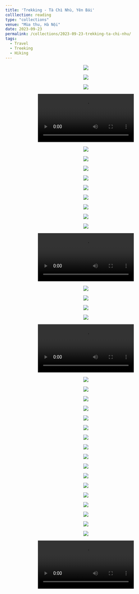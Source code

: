 ```yaml
---
title: 'Trekking - Tà Chì Nhù, Yên Bái'
colllection: reading
type: "collections"
venue: "Mùa thu, Hà Nội"
date: 2023-09-23
permalink: /collections/2023-09-23-trekking-ta-chi-nhu/
tags:
  - Travel
  - Treeking
  - Hiking
---
```


<head>
    <style type="text/css">
        figure{text-align: center;}
        math{text-align: center;}
    </style>
</head>


<p align="center">
    <img src='/images/mylife/trekking-ta-chi-nhu/IMG_2771.jpg'>
</p>

<p align="center">
    <img src='/images/mylife/trekking-ta-chi-nhu/IMG_2774.jpg'>
</p>

<p align="center">
    <img src='/images/mylife/trekking-ta-chi-nhu/IMG_2779.jpg'>
</p>

<p align="center">
<video controls>
    <source src='/images/mylife/trekking-ta-chi-nhu/IMG_2823.mp4' type='video/mp4'>
</video>
</p>

<p align="center">
    <img src='/images/mylife/trekking-ta-chi-nhu/IMG_2824.jpg'>
</p>

<p align="center">
    <img src='/images/mylife/trekking-ta-chi-nhu/IMG_2835.jpg'>
</p>

<p align="center">
    <img src='/images/mylife/trekking-ta-chi-nhu/IMG_2837.jpg'>
</p>

<p align="center">
    <img src='/images/mylife/trekking-ta-chi-nhu/IMG_2875.jpg'>
</p>    

<p align="center">
    <img src='/images/mylife/trekking-ta-chi-nhu/IMG_2911.jpg'>
</p>

<p align="center">
    <img src='/images/mylife/trekking-ta-chi-nhu/IMG_2913.jpg'>
</p>

<p align="center">
    <img src='/images/mylife/trekking-ta-chi-nhu/IMG_2915.jpg'>
</p>

<p align="center">
    <img src='/images/mylife/trekking-ta-chi-nhu/IMG_2918.jpg'>
</p>

<p align="center">
    <img src='/images/mylife/trekking-ta-chi-nhu/IMG_2930.jpg'>
</p>

<p align="center">
<video controls>
    <source src='/images/mylife/trekking-ta-chi-nhu/IMG_2941.mp4' type='video/mp4'>
</video>
</p>

<p align="center">
    <img src='/images/mylife/trekking-ta-chi-nhu/IMG_2955.jpg'>
</p>

<p align="center">
    <img src='/images/mylife/trekking-ta-chi-nhu/IMG_2967.jpg'>
</p>

<p align="center">
    <img src='/images/mylife/trekking-ta-chi-nhu/IMG_2973.jpg'>
</p>

<p align="center">
    <img src='/images/mylife/trekking-ta-chi-nhu/IMG_2978.jpg'>
</p>

<p align="center">
<video controls>
    <source src='/images/mylife/trekking-ta-chi-nhu/IMG_2979.mp4' type='video/mp4'>
</video>
</p>

<p align="center">
    <img src='/images/mylife/trekking-ta-chi-nhu/IMG_2984.jpg'>
</p>

<p align="center">
    <img src='/images/mylife/trekking-ta-chi-nhu/IMG_3014.jpg'>
</p>

<p align="center">
    <img src='/images/mylife/trekking-ta-chi-nhu/IMG_3039.jpg'>
</p>

<p align="center">
    <img src='/images/mylife/trekking-ta-chi-nhu/IMG_3092.jpg'>
</p>

<p align="center">
    <img src='/images/mylife/trekking-ta-chi-nhu/IMG_3194.jpg'>
</p>

<p align="center">
    <img src='/images/mylife/trekking-ta-chi-nhu/IMG_3205.jpg'>
</p>

<p align="center">
    <img src='/images/mylife/trekking-ta-chi-nhu/IMG_3207.jpg'>
</p>

<p align="center">
    <img src='/images/mylife/trekking-ta-chi-nhu/IMG_3215.jpg'>
</p>

<p align="center">
    <img src='/images/mylife/trekking-ta-chi-nhu/IMG_3220.jpg'>
</p>

<p align="center">
    <img src='/images/mylife/trekking-ta-chi-nhu/IMG_3223.jpg'>
</p>

<p align="center">
    <img src='/images/mylife/trekking-ta-chi-nhu/IMG_3226.jpg'>
</p>

<p align="center">
    <img src='/images/mylife/trekking-ta-chi-nhu/IMG_3236.jpg'>
</p>

<p align="center">
    <img src='/images/mylife/trekking-ta-chi-nhu/IMG_3241.jpg'>
</p>

<p align="center">
    <img src='/images/mylife/trekking-ta-chi-nhu/IMG_3261.jpg'>
</p>

<p align="center">
    <img src='/images/mylife/trekking-ta-chi-nhu/IMG_3288.jpg'>
</p>

<p align="center">
    <img src='/images/mylife/trekking-ta-chi-nhu/IMG_3296.jpg'>
</p>

<p align="center">
    <img src='/images/mylife/trekking-ta-chi-nhu/IMG_3314.jpg'>
</p>

<p align="center">
<video controls>
    <source src='/images/mylife/trekking-ta-chi-nhu/IMG_3298.mp4' type='video/mp4'>
</video>
</p>